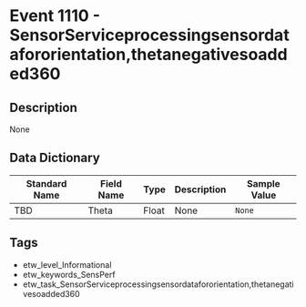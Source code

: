 # Event 1110 - SensorServiceprocessingsensordatafororientation,thetanegativesoadded360

## Description
None

## Data Dictionary
|Standard Name|Field Name|Type|Description|Sample Value|
|---|---|---|---|---|
|TBD|Theta|Float|None|`None`|

## Tags
* etw_level_Informational
* etw_keywords_SensPerf
* etw_task_SensorServiceprocessingsensordatafororientation,thetanegativesoadded360